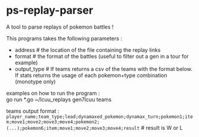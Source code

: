 # ps-replay-parser
A tool to parse replays of pokemon battles !

This programs takes the following parameters : 
 * address # the location of the file containing the replay links
 * format # the format of the battles (useful to filter out a gen in a tour for example)
 * output_type # If teams returns a csv of the teams with the format below. If stats returns the usage of each pokemon+type combination (monotype only)

examples on how to run the program : <br>
go run *.go ~/lcuu_replays gen7lcuu teams

teams output format : <br>
`player_name;team_type;lead;dynamaxed_pokemon;dynamax_turn;pokemon1;item;move1;move2;move3;move4;pokemon2;(...);pokemon6;item;move1;move2;move3;move4;result` # result is W or L
